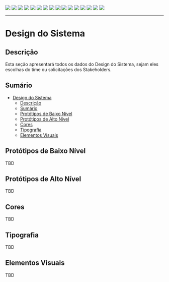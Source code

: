 [![](https://img.shields.io/badge/P%C3%A1gina%20Inicial-323330?style=for-the-badge)](home)
[![](https://img.shields.io/badge/Processos-323330?style=for-the-badge)](processo)
[![](https://img.shields.io/badge/Design/Mockups-FF4500?style=for-the-badge)](design_mockups)
[![](https://img.shields.io/badge/Instala%C3%A7%C3%A3o-323330?style=for-the-badge)](Instalação)
[![](https://img.shields.io/badge/Escopo%20e%20Cronograma-323330?style=for-the-badge)](escopo)
[![](https://img.shields.io/badge/Arquitetura-323330?style=for-the-badge)](arquitetura)
[![](https://img.shields.io/badge/Configura%C3%A7%C3%A3o-323330?style=for-the-badge)](configuracao)
[![](https://img.shields.io/badge/Utiliza%C3%A7%C3%A3o-323330?style=for-the-badge)](utilizacao)
[![](https://img.shields.io/badge/C%C3%B3digo-323330?style=for-the-badge)](codigo)
[![](https://img.shields.io/badge/Banco%20de%20dados-323330?style=for-the-badge)](banco_dados)
[![](https://img.shields.io/badge/Qualidade-323330?style=for-the-badge)](qualidade)
[![](https://img.shields.io/badge/Markdown-323330?style=for-the-badge)](markdown)
[![](https://img.shields.io/badge/ger%C3%AAncia-323330?style=for-the-badge)](gerencia)
[![](https://img.shields.io/badge/squads-323330?style=for-the-badge)](squads)
[![](https://img.shields.io/badge/retrospectivas-323330?style=for-the-badge)](Retro)
[![](https://img.shields.io/badge/estudos-323330?style=for-the-badge)](estudos)

---

# Design do Sistema

## Descrição

Esta seção apresentará todos os dados do Design do Sistema, sejam eles escolhas do time ou solicitações dos Stakeholders.

## Sumário

- [Design do Sistema](#design-do-sistema)
  - [Descrição](#descrição)
  - [Sumário](#sumário)
  - [Protótipos de Baixo Nível](#protótipos-de-baixo-nível)
  - [Protótipos de Alto Nível](#protótipos-de-alto-nível)
  - [Cores](#cores)
  - [Tipografia](#tipografia)
  - [Elementos Visuais](#elementos-visuais)

## Protótipos de Baixo Nível

TBD

## Protótipos de Alto Nível

TBD

## Cores

TBD

## Tipografia

TBD

## Elementos Visuais

TBD
